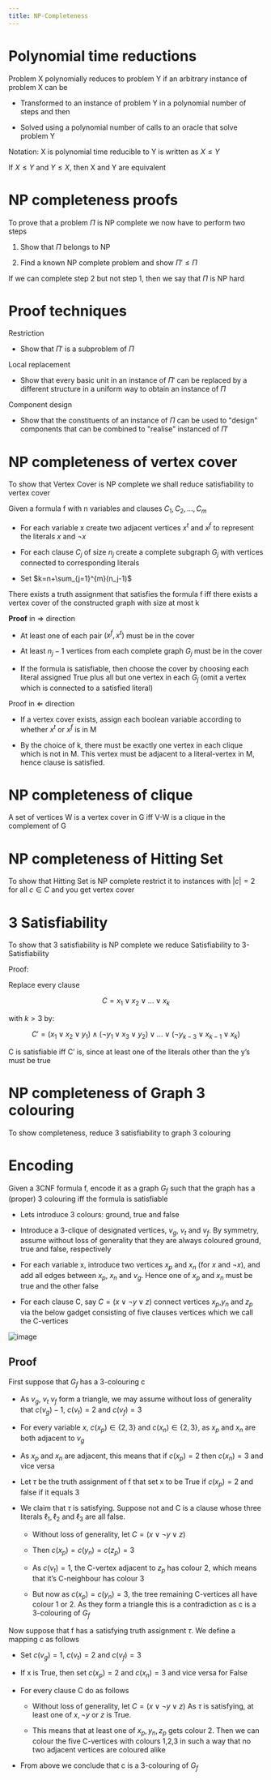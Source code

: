 ```yaml
---
title: NP-Completeness
---
```


# Polynomial time reductions

Problem X polynomially reduces to problem Y if an arbitrary instance of
problem X can be

-   Transformed to an instance of problem Y in a polynomial number of
    steps and then

-   Solved using a polynomial number of calls to an oracle that solve
    problem Y

Notation: X is polynomial time reducible to Y is written as
$X\leqslant Y$

If $X\leqslant Y$ and $Y\leqslant X$, then X and Y are equivalent

# NP completeness proofs

To prove that a problem $\Pi$ is NP complete we now have to perform two
steps

1.  Show that $\Pi$ belongs to NP

2.  Find a known NP complete problem and show $\Pi'\leqslant \Pi$

If we can complete step 2 but not step 1, then we say that $\Pi$ is NP
hard

# Proof techniques

Restriction

-   Show that $\Pi'$ is a subproblem of $\Pi$

Local replacement

-   Show that every basic unit in an instance of $\Pi'$ can be replaced
    by a different structure in a uniform way to obtain an instance of
    $\Pi$

Component design

-   Show that the constituents of an instance of $\Pi$ can be used to
    "design" components that can be combined to "realise" instanced of
    $\Pi'$

# NP completeness of vertex cover

<Problem name="Vertex cover" instance="A graph G=(V,E), and a natural number k" question="Is there a set $W\subseteq V$, which $|W|\leqslant k$, such that for each edge $(i,j)\in E$ $$\{i,j\}\cap W\neq \varnothing$$" />

To show that Vertex Cover is NP complete we shall reduce satisfiability
to vertex cover

Given a formula f with n variables and clauses $C_1,C_2,...,C_m$

-   For each variable x create two adjacent vertices $x^t$ and $x^f$ to
    represent the literals $x$ and $\lnot x$

-   For each clause $C_j$ of size $n_j$ create a complete subgraph $G_j$
    with vertices connected to corresponding literals

-   Set $k=n+\sum_{j=1}^{m}(n_j-1)$

<Theorem>
There exists a truth assignment that satisfies the formula f iff there exists a vertex cover of the constructed graph with size at most k
</Theorem>

**Proof** in $\Rightarrow$ direction

-   At least one of each pair $(x^f,x^t)$ must be in the cover

-   At least $n_j-1$ vertices from each complete graph $G_j$ must be in
    the cover

-   If the formula is satisfiable, then choose the cover by choosing
    each literal assigned True plus all but one vertex in each $G_j$
    (omit a vertex which is connected to a satisfied literal)

Proof in $\Leftarrow$ direction

-   If a vertex cover exists, assign each boolean variable according to
    whether $x^t$ or $x^f$ is in M

-   By the choice of k, there must be exactly one vertex in each clique
    which is not in M. This vertex must be adjacent to a literal-vertex
    in M, hence clause is satisfied.

# NP completeness of clique

<Problem name="Clique" instance="A finite graph $G=(V,E)$ and an integer k" question="Does G have a clique of size k?"/>

A set of vertices W is a vertex cover in G iff V-W is a clique in the
complement of G

# NP completeness of Hitting Set

<Problem name="Hitting Set" instance="Collection C of subsets of a set S and a positive integer k" question="Does S contain a hitting set for C of size k or less. i.e. a subset $S'\subseteq S$ with $|S'|\leqslant k$ such that $S'$ contains at least one element from each subset from C"/>

To show that Hitting Set is NP complete restrict it to instances with
$|c|=2$ for all $c\in C$ and you get vertex cover

# 3 Satisfiability

To show that 3 satisfiability is NP complete we reduce Satisfiability to
3-Satisfiability

Proof:

Replace every clause

$$
C=x_1\lor x_2 \lor ... \lor x_k
$$

with $k>3$ by:

$$
C'=(x_1\lor x_2 \lor y_1) \land (\lnot y_1 \lor x_3 \lor y_2) \lor ... \lor (\lnot y_{k-3} \lor x_{k-1} \lor x_k)
$$

C is satisfiable iff C’ is, since at least one of the literals other
than the y’s must be true

# NP completeness of Graph 3 colouring

<Problem name="Graph 3-colouring" instance="A graph G=(V,E)" question="Is there a colouring of the vertices of G in 3 colours such that adjacent vertices are all different colours"/>

To show completeness, reduce 3 satisfiability to graph 3 colouring

# Encoding

Given a 3CNF formula f, encode it as a graph $G_f$ such that the graph
has a (proper) 3 colouring iff the formula is satisfiable

-   Lets introduce 3 colours: ground, true and false

-   Introduce a 3-clique of designated vertices, $v_g$, $v_t$ and $v_f$.
    By symmetry, assume without loss of generality that they are always
    coloured ground, true and false, respectively

-   For each variable x, introduce two vertices $x_p$ and $x_n$ (for $x$
    and $\lnot x$), and add all edges between $x_p$, $x_n$ and $v_g$.
    Hence one of $x_p$ and $x_n$ must be true and the other false

-   For each clause C, say $C=(x\lor \lnot y \lor z)$ connect vertices
    $x_p$,$y_n$ and $z_p$ via the below gadget consisting of five
    clauses vertices which we call the C-vertices

![image](/img/Year_2/Theory_of_Computation/AAC/NP_Complete/gadget.webp)

## Proof

First suppose that $G_f$ has a 3-colouring c

-   As $v_g$, $v_t$ $v_f$ form a triangle, we may assume without loss of
    generality that $c(v_g)-1$, $c(v_t)=2$ and $c(v_f)=3$

-   For every variable $x$, $c(x_p)\in \{2,3\}$ and $c(x_n)\in \{2,3\}$,
    as $x_p$ and $x_n$ are both adjacent to $v_g$

-   As $x_p$ and $x_n$ are adjacent, this means that if $c(x_p)=2$ then
    $c(x_n)=3$ and vice versa

-   Let $\tau$ be the truth assignment of f that set x to be True if
    $c(x_p)=2$ and false if it equals 3

-   We claim that $\tau$ is satisfying. Suppose not and C is a clause
    whose three literals $\ell_1,\ell_2$ and $\ell_3$ are all false.

    -   Without loss of generality, let $C=(x\lor \lnot y \lor z)$

    -   Then $c(x_p)=c(y_n)=c(z_p)=3$

    -   As $c(v_t)=1$, the C-vertex adjacent to $z_p$ has colour 2,
        which means that it’s C-neighbour has colour 3

    -   But now as $c(x_p)=c(y_n)=3$, the tree remaining C-vertices all
        have colour 1 or 2. As they form a triangle this is a
        contradiction as c is a 3-colouring of $G_f$

Now suppose that f has a satisfying truth assignment $\tau$. We define a
mapping c as follows

-   Set $c(v_g)=1$, $c(v_t)=2$ and $c(v_f)=3$

-   If x is True, then set $c(x_p)=2$ and $c(x_n)=3$ and vice versa for
    False

-   For every clause C do as follows

    -   Without loss of generality, let $C=(x\lor\lnot y\lor z)$ As
        $\tau$ is satisfying, at least one of $x,\lnot y$ or $z$ is
        True.

    -   This means that at least one of $x_p,y_n,z_p$ gets colour 2.
        Then we can colour the five C-vertices with colours 1,2,3 in
        such a way that no two adjacent vertices are coloured alike

-   From above we conclude that c is a 3-colouring of $G_f$
